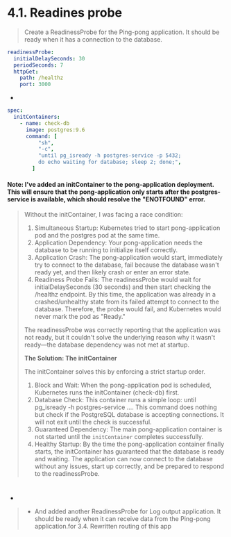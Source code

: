 # 4.1. Readines probe

> Create a ReadinessProbe for the Ping-pong application. It should be ready when it has a connection to the database.

```yaml
readinessProbe:
  initialDelaySeconds: 30
  periodSeconds: 7
  httpGet:
    path: /healthz
    port: 3000
```

-

```yaml
spec:
  initContainers:
    - name: check-db
      image: postgres:9.6
      command: [
          "sh",
          "-c",
          "until pg_isready -h postgres-service -p 5432;
          do echo waiting for database; sleep 2; done;",
        ]
```

#### Note: I've added an initContainer to the pong-application deployment. This will ensure that the pong-application only starts after the postgres-service is available, which should resolve the "ENOTFOUND" error.

> Without the initContainer, I was facing a race condition:
>
> 1. Simultaneous Startup: Kubernetes tried to start pong-application pod and the postgres pod at the same time.
> 2. Application Dependency: Your pong-application needs the database to be running to initialize itself correctly.
> 3. Application Crash: The pong-application would start, immediately try to connect to the database, fail because the database wasn't ready yet, and then likely crash or enter an error state.
> 4. Readiness Probe Fails: The readinessProbe would wait for initialDelaySeconds (30 seconds) and then start checking the /healthz endpoint. By this time, the application was already in a crashed/unhealthy state from its failed attempt to connect to the database. Therefore, the probe would fail, and Kubernetes would never mark the pod as "Ready."
>
> The readinessProbe was correctly reporting that the application was not ready, but it couldn't solve the underlying reason why it wasn't ready—the database dependency was not met at startup.
>
> **The Solution: The initContainer**
>
> The initContainer solves this by enforcing a strict startup order.
>
> 1. Block and Wait: When the pong-application pod is scheduled, Kubernetes runs the initContainer (check-db) first.
> 2. Database Check: This container runs a simple loop: until pg_isready -h postgres-service .... This command does nothing but check if the PostgreSQL database is accepting connections. It will not exit until the check is successful.
> 3. Guaranteed Dependency: The main pong-application container is not started until the `initContainer` completes successfully.
> 4. Healthy Startup: By the time the pong-application container finally starts, the initContainer has guaranteed that the database is ready and waiting. The application can now connect to the database without any issues, start up correctly, and be prepared to respond to the readinessProbe.

#

-

> - And added another ReadinessProbe for Log output application. It should be ready when it can receive data from the Ping-pong application.for 3.4. Rewritten routing of this app
